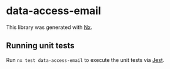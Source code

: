 # data-access-email

This library was generated with [Nx](https://nx.dev).

## Running unit tests

Run `nx test data-access-email` to execute the unit tests via [Jest](https://jestjs.io).
